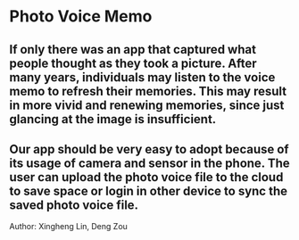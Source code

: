 # Photo Voice Memo

## If only there was an app that captured what people thought as they took a picture. After many years, individuals may listen to the voice memo to refresh their memories. This may result in more vivid and renewing memories, since just glancing at the image is insufficient.

## Our app should be very easy to adopt because of its usage of camera and sensor in the phone. The user can upload the photo voice file to the cloud to save space or login in other device to sync the saved photo voice file.

Author: Xingheng Lin, Deng Zou
